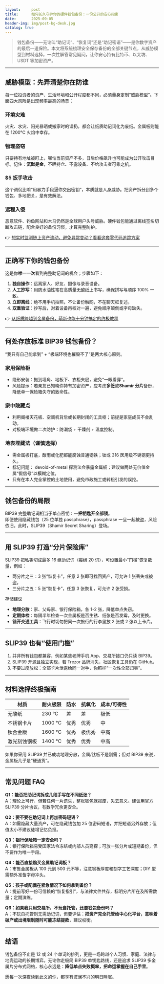 ```yaml
---
layout:     post
title:      如何长久守护你的硬件钱包备份：一份公开的安心指南
date:       2025-09-05
header-img: img/post-bg-desk.jpg
catalog: true
---
```


> 钱包备份——无论叫“助记词”、“恢复词”还是“助记密语”——是你数字资产的最后一道保险。本文将系统梳理安全保存备份的全部关键节点，从威胁模型到材料选择，一次性解答常见疑问，让你安心持有比特币、以太坊、USDT 等加密资产。

---

## 威胁模型：先弄清楚你在防谁
每一位投资者的资产、生活环境和公开程度都不同，必须量身定制“威胁模型”。下面四大风险是出现频率最高的场景：

### 环境灾难
火灾、水灾、阳光暴晒或搬家时的误扔，都会让纸质助记词化为废纸。金属板则能在 1200°C 火焰中幸存。

### 物理盗窃
只要持有地址被盯上，哪怕当前资产不多，日后价格飙升也可能成为公开攻击目标。记住：**沉默是金**，不晒持仓、不露设备、不给攻击者可乘之机。

### $5 扳手攻击
这个调侃比喻“用暴力手段逼你交出密钥”，本质就是人身威胁。把资产拆分到多个钱包、多地把关，是有效解法。

### 远程入侵
恶意软件、钓鱼网站和木马仍然是全球用户头号威胁。硬件钱包能通过离线签名切断攻击链，配合良好的备份习惯，才算完整防护。

👉 [想实时监测链上资产流动，避免异常变动？看看这套零代码追踪方案](https://okxdog.com/)

---

## 正确写下你的钱包备份
这是你**唯一一次**看到完整助记词的机会；步骤如下：

1. **独自操作**：远离家人、好友、摄像与录音设备。  
2. **人工抄写**：用防水油性笔在高质量无酸纸上书写，确保拼写与顺序 100% 一致。  
3. **立即离线**：绝不用手机拍照，不让备份触网，不在聊天框复述。  
4. **双重验证**：抄写后，对着设备再校对一遍，避免顺序颠倒或字母缺失。

👉 [从纸质跨越到金属备份，萌新也能十分钟搞定的终极教程](https://okxdog.com/)

---

## 何处存放标准 BIP39 钱包备份？
“我只有自己能拿到” + “极端环境也摧毁不了”是两大核心原则。

### 家用保险柜
- 隐形安装：搬到墙角、地板下、衣柜夹层，避免“一眼看穿”。  
- 风险提示：若亲友已知晓你持有加密资产，应考虑**多签**或**Shamir 分片**备份，降低单一保险箱失守的致命性。  

### 家中隐藏点
- 利用阁楼天花板、空调机背后或长期封闭的工具柜；前提是家庭成员不会乱动。  
- 对极端环境做二次防护：防潮袋 + 干燥剂 + 温度控制。  

### 地表埋藏法（谨慎选择）
- 需金属板打底，酸雨或化肥都能腐蚀普通钢铁；钛或 316 医用级不锈钢更持久。  
- 标记问题： devoid-of-metal 探测法会暴露金属板；建议做两处无价值金属“假信号”以模糊定位。  
- 只有在本人完全掌控的土地使用，避免市政施工或转租引发的误挖。

---

## 钱包备份的局限
BIP39 完整助记词相当于单点密钥：**一把钥匙开全部锁**。  
即便使用隐藏钱包（25 位单独 passphrase），passphrase 一旦一起被盗，风险依旧。此时，SLIP39（Shamir Secret Sharing）登场。

---

## 用 SLIP39 打造“分片保险库”
SLIP39 把私钥切成最多 16 组助记词（每组 20 词），可设置最小“门槛”恢复数量，例如：

- 两分片之三：3 张“恢复卡”，任意 2 张即可找回资产，可允许 1 张丢失或被盗。  
- 三分片之五：5 张“恢复卡”，任意 3 张恢复，可允许 2 张受损。

存储建议  
- **地理分散**：家、父母家、银行保险箱，各 1-2 张，降低单点失窃。  
- **定期体检**：每隔半年检查一次金属板是否生锈、纸张是否发霉，及时更换。  
- **错开交通工具**：飞行时切勿把同一次旅行的行李里放 2 张或 2 张以上卡片。

---

## SLIP39 也有“使用门槛”
1. 并非所有钱包都兼容，例如某些老牌手机 App、交易所接口仍只读 BIP39。  
2. SLIP39 开源且独立实现，若 Trezor 品牌消失，社区恢复工具仍在 GitHub。  
3. 不要过度放松：全部卡片泄露给同一对手，你照样“一次性全部归零”。

---

## 材料选择终极指南
| 材质        | 耐火极限 | 防水 | 抗氧化 | 成本/可得性 |
|------------|--------|----|------|----------|
| 无酸纸      | 230 °C  | 差   | 差     | 极低       |
| 不锈钢卡片  | 1000 °C | 优秀 | 优秀   | 中         |
| 钛合金版    | 1600 °C | 优秀 | 极优秀 | 中高       |
| 激光刻蚀钢板 | 1400 °C | 优秀 | 优秀   | 中高       |

如果你采用 SLIP39 并已成功地理分散，金属/钛板不是刚需；但对 BIP39 来说，金属板几乎是“硬通货”。

---

## 常见问题 FAQ

**Q1：能否把助记词拆成几段手写在不同纸张？**  
A：理论上可行，但若任何一片遗失，整张钱包就报废，失去意义。建议用官方 SLIP39 分片协议，有数学冗余更安全。

**Q2：要不要在助记词上再加密码短语？**  
A：如需隐藏大量资产，可在隐藏钱包加 25 位密码短语，并把短语另外存放；但值太小不建议徒增记忆负担。

**Q3：银行保险箱一定安全吗？**  
A：银行保险箱易受国家法令冻结或内部人员窥探；可放一张分片或短期备份，但不要作为唯一手段。

**Q4：能否直接购买金属助记词板？**  
A：市售金属板从 100 元到 500 元不等，注意钢板厚度和刻字工艺深度；DIY 型需额外准备字母冲头。

**Q5：孩子或配偶在紧急情况下如何拿到备份？**  
A：提前写好一份可信赖的“恢复指引”，与法律文件共存，标明分片所在及所需数量；定期演练。

**Q6：如果我只用交易所，不玩自托管，还要钱包备份吗？**  
A：不玩自托管则无需助记词，但要评估：**把资产完全托管给中心化平台，意味着破产或出境限制随时可能冻结提款**，建议权衡。

---

## 结语
钱包备份不止是 12 或 24 个单词的排列，更是一场跨越个人习惯、家庭、法律与地壳运动的长期博弈。无论你走极简 BIP39 单钥匙路线，还是追求 SLIP39 多金属片分布式网络，核心永远是：**降低单点失败概率，把命运掌握在自己手里**。

愿每一次深夜读到此文的你，都享有波澜不兴的明日睡眠。